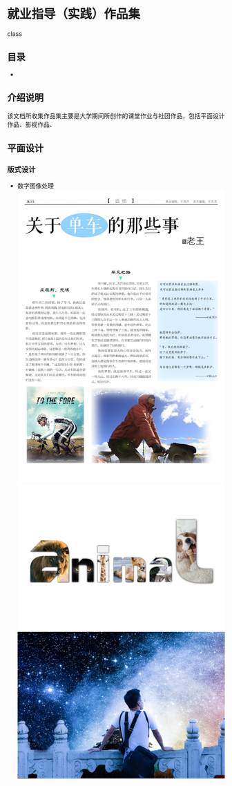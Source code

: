 # 就业指导（实践）作品集
class

## 目录
- [](#)

## 介绍说明
该文档所收集作品集主要是大学期间所创作的课堂作业与社团作品，包括平面设计作品、影视作品、

## 平面设计
### 版式设计
- 数字图像处理
![image](https://github.com/WWWWp/portfolio/blob/master/image/5_%E6%8E%92%E7%89%88.jpg)
![image](https://github.com/WWWWp/portfolio/blob/master/image/6_%E5%8A%A8%E7%89%A9.jpg)
![image](https://github.com/WWWWp/portfolio/blob/master/image/7_%E4%BA%BA%E7%89%A9.jpg)